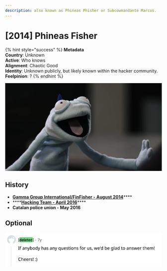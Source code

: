 ```yaml
---
description: also known as Phineas Phisher or Subcowmandante Marcos.
---
```


# \[2014\] Phineas Fisher

{% hint style="success" %}
**Metadata  
Country**: Unknown  
**Active**: Who knows  
**Alignment**: Chaotic Good  
**Identity**: Unknown publicly, but likely known within the hacker community.  
**Feelpinion**: ?
{% endhint %}

![The Phineas Fisher Puppet by Vice Motherboard interview video](../../../.gitbook/assets/image%20%282%29.png)

## History

* [**Gamma Group International/FinFisher - August 2014**](../../../timeline/2014/august-2014/gamma-group-international-finfisher-2014.md)\*\*\*\*
* \*\*\*\*[**Hacking Team - April 2016**](../../../timeline/2016/april-2016/hacking-team-april-2016.md)\*\*\*\*
* **Catalan police union - May 2016**

## Optional

![Us?](../../../.gitbook/assets/image%20%2811%29.png)

